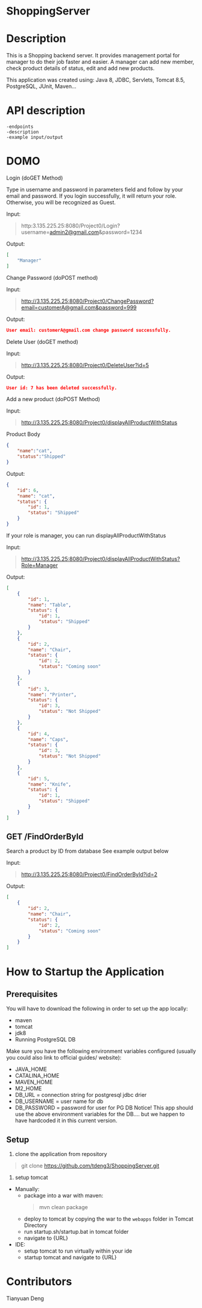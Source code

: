 # ShoppingServer
# Description
This is a Shopping backend server. It provides management portal for manager to do their job faster and easier. A manager can add new member, check product details of status, edit and add new products.

This application was created using: Java 8, JDBC, Servlets, Tomcat 8.5, PostgreSQL, JUnit, Maven...

# API description
    -endpoints
    -description
    -example input/output

# DOMO
Login (doGET Method)

Type in username and password in parameters field and follow by your email and password.
If you login successfully, it will return your role. Otherwise, you will be recognized as Guest.

Input:
>http:3.135.225.25:8080/Project0/Login?username=admin2@gmail.com&password=1234

Output:
```json
[
    "Manager"
]
```
Change Password (doPOST method)

Input:

>http://3.135.225.25:8080/Project0/ChangePassword?email=customerA@gmail.com&password=999

Output:
```json
User email: customerA@gmail.com change password successfully.
```

Delete User (doGET method)

Input:
>http://3.135.225.25:8080/Project0/DeleteUser?id=5

Output:
```json
User id: 7 has been deleted successfully.
```
Add a new product (doPOST Method)

Input: 
>http://3.135.225.25:8080/Project0/displayAllProductWithStatus

Product Body
```json
{
    "name":"cat",
    "status":"Shipped"
}
```

Output:
```json
{
    "id": 6,
    "name": "cat",
    "status": {
        "id": 1,
        "status": "Shipped"
    }
}
```

If your role is manager, you can run
displayAllProductWithStatus

Input:
>http://3.135.225.25:8080/Project0/displayAllProductWithStatus?Role=Manager

Output:
```json
[
    {
        "id": 1,
        "name": "Table",
        "status": {
            "id": 1,
            "status": "Shipped"
        }
    },
    {
        "id": 2,
        "name": "Chair",
        "status": {
            "id": 2,
            "status": "Coming soon"
        }
    },
    {
        "id": 3,
        "name": "Printer",
        "status": {
            "id": 3,
            "status": "Not Shipped"
        }
    },
    {
        "id": 4,
        "name": "Caps",
        "status": {
            "id": 3,
            "status": "Not Shipped"
        }
    },
    {
        "id": 5,
        "name": "Knife",
        "status": {
            "id": 1,
            "status": "Shipped"
        }
    }
]
```

## GET /FindOrderById
Search a product by ID from database
See example output below

Input:
>http://3.135.225.25:8080/Project0/FindOrderById?id=2

Output:
```json
[
    {
        "id": 2,
        "name": "Chair",
        "status": {
            "id": 2,
            "status": "Coming soon"
        }
    }
]
```

# How to Startup the Application
## Prerequisites
You will have to download the following in order to set up the app locally:
- maven
- tomcat
- jdk8
- Running PostgreSQL DB

Make sure you have the following environment variables configured (usually you could also link to official guides/ website):
- JAVA_HOME
- CATALINA_HOME
- MAVEN_HOME
- M2_HOME
- DB_URL = connection string for postgresql jdbc drier
- DB_USERNAME = user name for db
- DB_PASSWORD = password for user for PG DB
Notice! This app should use the above environment variables for the DB.... but we happen to have hardcoded it in this current version.


## Setup

1. clone the application from repository

> git clone https://github.com/tdeng3/ShoppingServer.git

1. setup tomcat

- Manually:
    - package into a war with maven:
        > mvn clean package
    - deploy to tomcat by copying the war to the `webapps` folder in Tomcat Directory
    - run startup.sh/startup.bat in tomcat folder
    - navigate to {URL}
- IDE:
    - setup tomcat to run virtually within your ide
    - startup tomcat and navigate to {URL}

# Contributors
Tianyuan Deng
